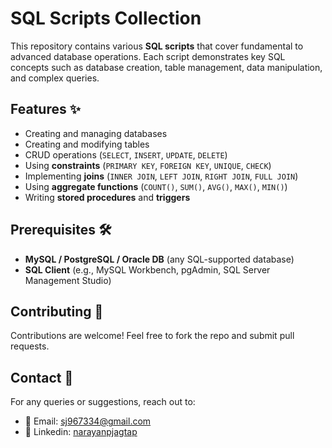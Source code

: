 # **SQL Scripts Collection**  

This repository contains various **SQL scripts** that cover fundamental to advanced database operations. Each script demonstrates key SQL concepts such as database creation, table management, data manipulation, and complex queries.  

## **Features** ✨  
- Creating and managing databases  
- Creating and modifying tables  
- CRUD operations (`SELECT`, `INSERT`, `UPDATE`, `DELETE`)  
- Using **constraints** (`PRIMARY KEY`, `FOREIGN KEY`, `UNIQUE`, `CHECK`)  
- Implementing **joins** (`INNER JOIN`, `LEFT JOIN`, `RIGHT JOIN`, `FULL JOIN`)  
- Using **aggregate functions** (`COUNT()`, `SUM()`, `AVG()`, `MAX()`, `MIN()`)  
- Writing **stored procedures** and **triggers**  

## **Prerequisites** 🛠️  
- **MySQL / PostgreSQL / Oracle DB** (any SQL-supported database)  
- **SQL Client** (e.g., MySQL Workbench, pgAdmin, SQL Server Management Studio)  

## **Contributing** 🤝  
Contributions are welcome! Feel free to fork the repo and submit pull requests.  

## **Contact** 📩  
For any queries or suggestions, reach out to:  
- 📧 Email: sj967334@gmail.com  
- 🔗 Linkedin: [narayanpjagtap](https://www.linkedin.com/in/narayanpjagtap/)  
